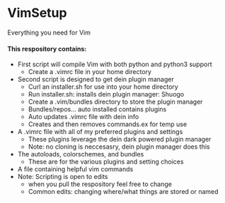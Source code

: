 # VimSetup
Everything you need for Vim

#### This respository contains:
- First script will compile Vim with both python and python3 support
	- Create a .vimrc file in your home directory
- Second script is designed to get dein plugin manager
	- Curl an installer.sh for use into your home directory
	- Run installer.sh: installs dein plugin manager: Shuogo
	- Create a .vim/bundles directory to store the plugin manager
	- Bundles/repos... auto installed contains plugins
	- Auto updates .vimrc file with dein info
	- Creates and then removes commands.ex for temp use
- A .vimrc file with all of my preferred plugins and settings
	- These plugins leverage the dein dark powered plugin manager
	- Note: no cloning is neccesasry, dein plugin manager does this
- The autoloads, colorschemes, and bundles
	- These are for the various plugins and setting choices
- A file containing helpful vim commands
- Note: Scripting is open to edits
	- when you pull the respository feel free to change
	- Common edits: changing where/what things are stored or named
